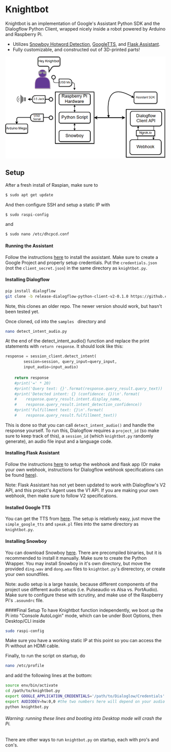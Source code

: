 # Knightbot

Knightbot is an implementation of Google's Assistant Python SDK and the Dialogflow Python Client, wrapped nicely inside a
robot powered by Arduino and Raspberry Pi.

  - Utilizes [Snowboy Hotword Detection](https://github.com/Kitt-AI/snowboy), [GoogleTTS](https://github.com/glutanimate/simple-google-tts), and [Flask Assistant](https://github.com/treethought/flask-assistant).
  - Fully customizable, and constructed out of 3D-printed parts!
 
 
 ![flowchart](flowchart.png)
 
 
 
## Setup
After a fresh install of Raspian, make sure to
```sh
$ sudo apt get update
```
And then configure SSH and setup a static IP with
```sh
$ sudo raspi-config
```
and
```sh
$ sudo nano /etc/dhcpcd.conf
```

#### Running the Assistant
Follow the instructions [here](https://github.com/googlesamples/assistant-sdk-python/tree/master/google-assistant-sdk/googlesamples/assistant/grpc) to install the assistant. Make sure to create a Google Project and properly setup credentials. Put the ```credentials.json``` (not the ```client_secret.json```) in the same directory as ```knightbot.py```.

#### Installing Dialogflow
```sh
pip install dialogflow
git clone -b release-dialogflow-python-client-v2-0.1.0 https://github.com/dialogflow/dialogflow-python-client-v2 /path/to/working/directory
```
Note, this clones an older repo. The newer version should work, but hasn't been tested yet.

Once cloned, cd into the ```samples ``` directory and 
```sh
nano detect_intent_audio.py
```
At the end of the detect_intent_audio() function and replace the print statements with ```return response```. It should look like this:
```py
response = session_client.detect_intent(
        session=session, query_input=query_input,
        input_audio=input_audio)

    return response
    #print('=' * 20)
    #print('Query text: {}'.format(response.query_result.query_text))
    #print('Detected intent: {} (confidence: {})\n'.format(
    #    response.query_result.intent.display_name,
    #    response.query_result.intent_detection_confidence))
    #print('Fulfillment text: {}\n'.format(
    #    response.query_result.fulfillment_text))
```

This is done so that you can call ```detect_intent_audio()``` and handle the response yourself. To run this, Dialogflow requires a ```project_id``` (so make sure to keep track of this), a ```session_id``` (which ```knightbot.py``` randomly generate), an audio file input and a language code.

#### Installing Flask Assistant
Follow the instructions [here](https://flask-assistant.readthedocs.io/en/latest/quick_start.html) to setup the webhook and flask app (Or make your own webhook, instructions for Dialogflow webhook specifications can be found [here](https://developers.google.com/actions/build/json/dialogflow-webhook-json)).

Note: Flask Assistant has not yet been updated to work with Dialogflow's V2 API, and this project's Agent uses the V1 API. If you are making your own webhook, then make sure to follow V2 specifications.

#### Installed Google TTS
You can get the TTS from [here](https://github.com/glutanimate/simple-google-tts). The setup is relatively easy, just move the ```simple_google_tts``` and ```speak.pl``` files into the same directory as ```knightbot.py```.

#### Installing Snowboy
You can download Snowboy [here](https://github.com/kitt-ai/snowboy). There are precompiled binaries, but it is recommended to install it manually. Make sure to create the Python Wrapper. You may install Snowboy in it's own directory, but move the provided ```ding.wav``` and ```dong.wav``` files to ```knightbot.py```'s direrectory, or create your own soundfiles.

Note: audio setup is a large hassle, because different components of the project use different audio setups (i.e. Pulseaudio vs Alsa vs. PortAudio). Make sure to configure these with scrutiny, and make use of the Raspberry Pi's ```.asoundrc``` file.

####Final Setup
To have Knightbot function independently, we boot up the Pi into "Console AutoLogin" mode, which can be under Boot Options, then Desktop/CLI inside
```sh
sudo raspi-config
```
Make sure you have a working static IP at this point so you can access the Pi without an HDMI cable.

Finally, to run the script on startup, do 
```sh
nano /etc/profile
```
and add the following lines at the bottom:
```sh
source env/bin/activate
cd /path/to/knightbot.py
export GOOGLE_APPLICATION_CREDENTIALS='/path/to/Dialoglow/Credentials'
export AUDIODEV=hw:0,0 #the two numbers here will depend on your audio setup, and the ports that the microphone and speaker use. 
python knightbot.py
```
###### Warning: running these lines and booting into Desktop mode will crash the Pi. 
There are other ways to run ```knightbot.py``` on startup, each with pro's and con's. 



